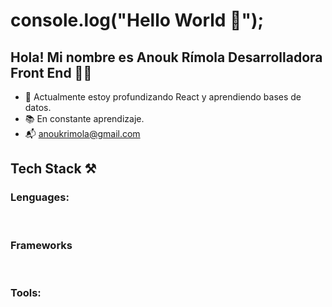 # console.log("Hello World 👋");

## Hola! Mi nombre es Anouk Rímola Desarrolladora Front End 👩‍💻

* 🌱 Actualmente estoy profundizando React y aprendiendo bases de datos.
* 📚 En constante aprendizaje.
* 📬 anoukrimola@gmail.com


## Tech Stack ⚒️

### Lenguages:
<img alt="" src="https://img.shields.io/badge/-JavaScript-F7DF1E?logo=javascript&logoColor=black&style=for-the-badge">  <img alt="" src="https://img.shields.io/badge/-CSS3-1572B6?logo=css&logoColor=white&style=for-the-badge">  <img alt="" src="https://img.shields.io/badge/-HTML5-E34F26?logo=html&logoColor=white&style=for-the-badge">

### Frameworks
<img alt="" src="https://img.shields.io/badge/-ReactJs-61DAFB?logo=react&logoColor=black&style=for-the-badge">  <img alt="" src="https://img.shields.io/badge/-Bootstrap-7952B3?logo=Bootstrap&logoColor=white&style=for-the-badge">

### Tools:
<img alt="" src="https://img.shields.io/badge/-Git-F05032?logo=git&logoColor=white&style=for-the-badge"> <img alt="" src="https://img.shields.io/badge/-GitHub-181717?logo=github&logoColor=white&style=for-the-badge"> <img alt="" src="https://img.shields.io/badge/-Visual%20Studio%20Code-007ACC?logo=visual-studio-code&logoColor=white&style=for-the-badge">

     


